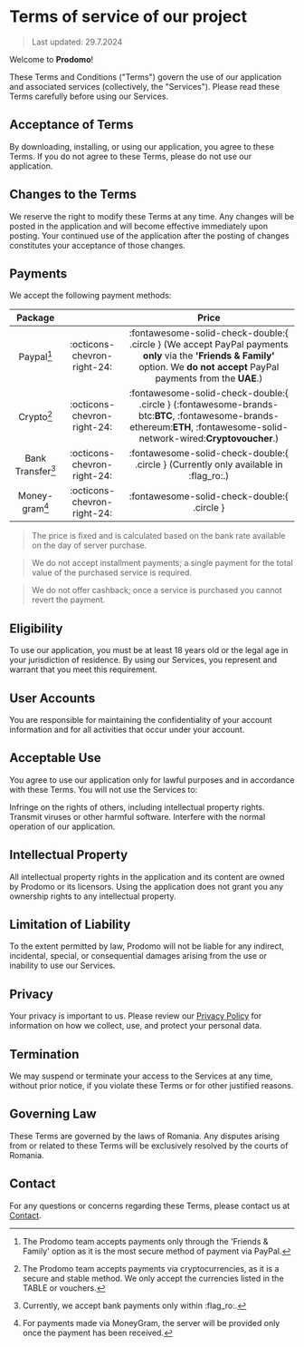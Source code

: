 # Terms of service of our project

> Last updated: 29.7.2024

Welcome to **Prodomo**!

These Terms and Conditions ("Terms") govern the use of our application and associated services (collectively, the "Services"). Please read these Terms carefully before using our Services.

## **Acceptance of Terms**

By downloading, installing, or using our application, you agree to these Terms. If you do not agree to these Terms, please do not use our application.

## **Changes to the Terms**

We reserve the right to modify these Terms at any time. Any changes will be posted in the application and will become effective immediately upon posting. Your continued use of the application after the posting of changes constitutes your acceptance of those changes.

## **Payments**

We accept the following payment methods:

| Package      |                           | Price
| :---------: | :----------------------------------: | :----------------------------------:
| Paypal[^1] | :octicons-chevron-right-24: | :fontawesome-solid-check-double:{ .circle } (We accept PayPal payments **only** via the **'Friends & Family'** option. We **do not accept** PayPal payments from the **UAE**.)
| Crypto[^2] | :octicons-chevron-right-24: | :fontawesome-solid-check-double:{ .circle } (:fontawesome-brands-btc:**BTC**, :fontawesome-brands-ethereum:**ETH**, :fontawesome-solid-network-wired:**Cryptovoucher**.)
| Bank Transfer[^3] | :octicons-chevron-right-24: | :fontawesome-solid-check-double:{ .circle } (Currently only available in :flag_ro:.)
| Money-gram[^4] | :octicons-chevron-right-24: | :fontawesome-solid-check-double:{ .circle }

> The price is fixed and is calculated based on the bank rate available on the day of server purchase.

> We do not accept installment payments; a single payment for the total value of the purchased service is required.

> We do not offer cashback; once a service is purchased you cannot revert the payment.

## **Eligibility**

To use our application, you must be at least 18 years old or the legal age in your jurisdiction of residence. By using our Services, you represent and warrant that you meet this requirement.

## **User Accounts**

You are responsible for maintaining the confidentiality of your account information and for all activities that occur under your account.

## **Acceptable Use**

You agree to use our application only for lawful purposes and in accordance with these Terms. You will not use the Services to:

Infringe on the rights of others, including intellectual property rights.
Transmit viruses or other harmful software.
Interfere with the normal operation of our application.

## **Intellectual Property**

All intellectual property rights in the application and its content are owned by Prodomo or its licensors. Using the application does not grant you any ownership rights to any intellectual property.

## **Limitation of Liability**

To the extent permitted by law, Prodomo will not be liable for any indirect, incidental, special, or consequential damages arising from the use or inability to use our Services.

## **Privacy**

Your privacy is important to us. Please review our [Privacy Policy][privacy] for information on how we collect, use, and protect your personal data.

## **Termination**

We may suspend or terminate your access to the Services at any time, without prior notice, if you violate these Terms or for other justified reasons.

## **Governing Law**

These Terms are governed by the laws of Romania. Any disputes arising from or related to these Terms will be exclusively resolved by the courts of Romania.

## **Contact**

For any questions or concerns regarding these Terms, please contact us at [Contact][contact].

[contact]: contact.md
[privacy]: privacy.md
[^1]: The Prodomo team accepts payments only through the 'Friends & Family' option as it is the most secure method of payment via PayPal.
[^2]: The Prodomo team accepts payments via cryptocurrencies, as it is a secure and stable method. We only accept the currencies listed in the TABLE or vouchers.
[^3]: Currently, we accept bank payments only within :flag_ro:.
[^4]: For payments made via MoneyGram, the server will be provided only once the payment has been received.